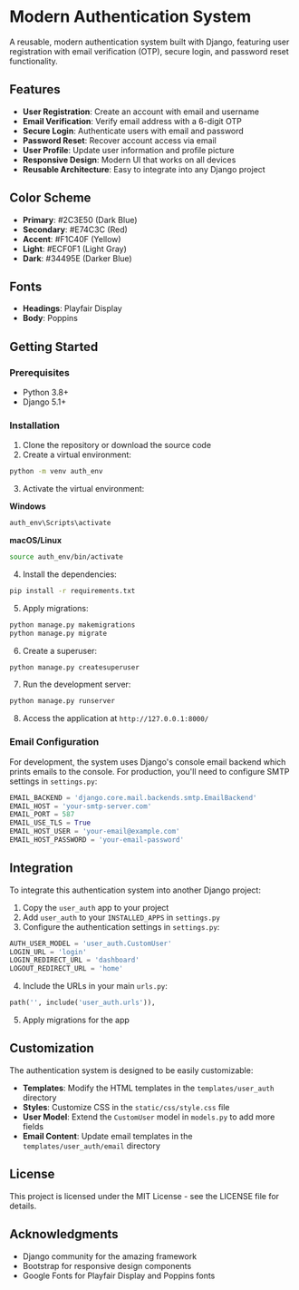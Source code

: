 # Modern Authentication System

A reusable, modern authentication system built with Django, featuring user registration with email verification (OTP), secure login, and password reset functionality.

## Features

- **User Registration**: Create an account with email and username
- **Email Verification**: Verify email address with a 6-digit OTP
- **Secure Login**: Authenticate users with email and password
- **Password Reset**: Recover account access via email
- **User Profile**: Update user information and profile picture
- **Responsive Design**: Modern UI that works on all devices
- **Reusable Architecture**: Easy to integrate into any Django project

## Color Scheme

- **Primary**: #2C3E50 (Dark Blue)
- **Secondary**: #E74C3C (Red)
- **Accent**: #F1C40F (Yellow)
- **Light**: #ECF0F1 (Light Gray)
- **Dark**: #34495E (Darker Blue)

## Fonts

- **Headings**: Playfair Display
- **Body**: Poppins

## Getting Started

### Prerequisites

- Python 3.8+
- Django 5.1+

### Installation

1. Clone the repository or download the source code
2. Create a virtual environment:

```bash
python -m venv auth_env
```

3. Activate the virtual environment:

**Windows**
```bash
auth_env\Scripts\activate
```

**macOS/Linux**
```bash
source auth_env/bin/activate
```

4. Install the dependencies:

```bash
pip install -r requirements.txt
```

5. Apply migrations:

```bash
python manage.py makemigrations
python manage.py migrate
```

6. Create a superuser:

```bash
python manage.py createsuperuser
```

7. Run the development server:

```bash
python manage.py runserver
```

8. Access the application at `http://127.0.0.1:8000/`

### Email Configuration

For development, the system uses Django's console email backend which prints emails to the console. For production, you'll need to configure SMTP settings in `settings.py`:

```python
EMAIL_BACKEND = 'django.core.mail.backends.smtp.EmailBackend'
EMAIL_HOST = 'your-smtp-server.com'
EMAIL_PORT = 587
EMAIL_USE_TLS = True
EMAIL_HOST_USER = 'your-email@example.com'
EMAIL_HOST_PASSWORD = 'your-email-password'
```

## Integration

To integrate this authentication system into another Django project:

1. Copy the `user_auth` app to your project
2. Add `user_auth` to your `INSTALLED_APPS` in `settings.py`
3. Configure the authentication settings in `settings.py`:

```python
AUTH_USER_MODEL = 'user_auth.CustomUser'
LOGIN_URL = 'login'
LOGIN_REDIRECT_URL = 'dashboard'
LOGOUT_REDIRECT_URL = 'home'
```

4. Include the URLs in your main `urls.py`:

```python
path('', include('user_auth.urls')),
```

5. Apply migrations for the app

## Customization

The authentication system is designed to be easily customizable:

- **Templates**: Modify the HTML templates in the `templates/user_auth` directory
- **Styles**: Customize CSS in the `static/css/style.css` file
- **User Model**: Extend the `CustomUser` model in `models.py` to add more fields
- **Email Content**: Update email templates in the `templates/user_auth/email` directory

## License

This project is licensed under the MIT License - see the LICENSE file for details.

## Acknowledgments

- Django community for the amazing framework
- Bootstrap for responsive design components
- Google Fonts for Playfair Display and Poppins fonts
